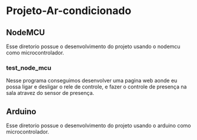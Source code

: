 # Projeto-Ar-condicionado
## NodeMCU
Esse diretorio possue o desenvolvimento do projeto usando o nodemcu como microcontrolador.
### test_node_mcu
Nesse programa conseguimos desenvolver uma pagina web aonde eu possa ligar e desligar o rele de controle,
e fazer o controle de presença na sala atravez do sensor de presença.
## Arduino
Esse diretorio possue o desenvolvimento do projeto usando o arduino como microcontrolador.